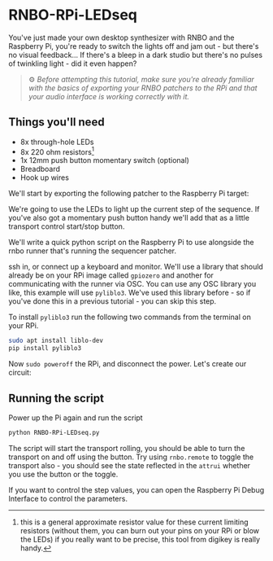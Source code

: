 # RNBO-RPi-LEDseq

You've just made your own desktop synthesizer with RNBO and the Raspberry Pi, you're ready to switch the lights off and jam out - but there's no visual feedback... If there's a bleep in a dark studio but there's no pulses of twinkling light - did it even happen?

> ⚙️ *Before attempting this tutorial, make sure you're already familiar with the basics of exporting your RNBO patchers to the RPi and that your audio interface is working correctly with it.*

## Things you'll need  

* 8x through-hole LEDs
* 8x 220 ohm resistors[^1]
* 1x 12mm push button momentary switch (optional)
* Breadboard
* Hook up wires

We'll start by exporting the following patcher to the Raspberry Pi target:​

We're going to use the LEDs to light up the current step of the sequence. If you've also got a momentary push button handy we'll add that as a little transport control start/stop button.

We'll write a quick python script on the Raspberry Pi to use alongside the rnbo runner that's running the sequencer patcher.

ssh in, or connect up a keyboard and monitor. We'll use a library that should already be on your RPi image called `gpiozero` and another for communicating with the runner via OSC. You can use any OSC library you like, this example will use `pyliblo3`. We've used this library before - so if you've done this in a previous tutorial - you can skip this step.

To install `pyliblo3` run the following two commands from the terminal on your RPi.

```bash
sudo apt install liblo-dev
pip install pyliblo3
```

Now `sudo poweroff` the RPi, and disconnect the power. Let's create our circuit:

## Running the script
Power up the Pi again and run the script

```bash
python RNBO-RPi-LEDseq.py
```

The script will start the transport rolling, you should be able to turn the transport on and off using the button. Try using `rnbo.remote` to toggle the transport also - you should see the state reflected in the `attrui` whether you use the button or the toggle.

If you want to control the step values, you can open the Raspberry Pi Debug Interface to control the parameters.

[^1]: this is a general approximate resistor value for these current limiting resistors (without them, you can burn out your pins on your RPi or blow the LEDs) if you really want to be precise, this tool from digikey is really handy.
